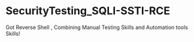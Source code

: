 # SecurityTesting_SQLI-SSTI-RCE
Got Reverse Shell , Combining Manual Testing Skills and Automation tools Skills!
